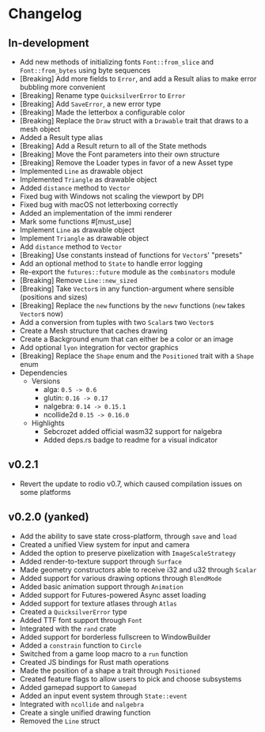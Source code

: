 # Changelog

## In-development
- Add new methods of initializing fonts `Font::from_slice` and `Font::from_bytes` using byte sequences
- [Breaking] Add more fields to `Error`, and add a Result alias to make error bubbling more convenient
- [Breaking] Rename type `QuicksilverError` to `Error`
- [Breaking] Add `SaveError`, a new error type
- [Breaking] Made the letterbox a configurable color
- [Breaking] Replace the `Draw` struct with a `Drawable` trait that draws to a mesh object
- Added a Result type alias
- [Breaking] Add a Result return to all of the State methods
- [Breaking] Move the Font parameters into their own structure
- [Breaking] Remove the Loader types in favor of a new Asset type
- Implemented `Line` as drawable object
- Implemented `Triangle` as drawable object
- Added `distance` method to `Vector`
- Fixed bug with Windows not scaling the viewport by DPI
- Fixed bug with macOS not letterboxing correctly
- Added an implementation of the immi renderer
- Mark some functions #[must_use]
- Implement `Line` as drawable object
- Implement `Triangle` as drawable object
- Add `distance` method to `Vector`
- [Breaking] Use constants instead of functions for `Vector`s' "presets"
- Add an optional method to `State` to handle error logging
- Re-export the `futures::future` module as the `combinators` module
- [Breaking] Remove `Line::new_sized`
- [Breaking] Take `Vector`s in any function-argument where sensible (positions and sizes)
- [Breaking] Replace the `new` functions by the `newv` functions (`new` takes `Vector`s now)
- Add a conversion from tuples with two `Scalar`s two `Vector`s
- Create a Mesh structure that caches drawing
- Create a Background enum that can either be a color or an image
- Add optional `lyon` integration for vector graphics
- [Breaking] Replace the `Shape` enum and the `Positioned` trait with a `Shape` enum
- Dependencies
    - Versions
        - alga: ``0.5 -> 0.6``
        - glutin: ``0.16 -> 0.17``
        - nalgebra: ``0.14 -> 0.15.1``
        - ncollide2d ``0.15 -> 0.16.0``
    - Highlights
        - Sebcrozet added official wasm32 support for nalgebra
        - Added deps.rs badge to readme for a visual indicator

## v0.2.1

- Revert the update to rodio v0.7, which caused compilation issues on some platforms

## v0.2.0 (yanked)

- Add the ability to save state cross-platform, through `save` and `load`
- Created a unified View system for input and camera
- Added the option to preserve pixelization with `ImageScaleStrategy`
- Added render-to-texture support through `Surface`
- Made geometry constructors able to receive i32 and u32 through `Scalar`
- Added support for various drawing options through `BlendMode`
- Added basic animation support through `Animation`
- Added support for Futures-powered Async asset loading
- Added support for texture atlases through `Atlas`
- Created a `QuicksilverError` type
- Added TTF font support through `Font`
- Integrated with the `rand` crate
- Added support for borderless fullscreen to WindowBuilder
- Added a `constrain` function to `Circle`
- Switched from a game loop macro to a `run` function
- Created JS bindings for Rust math operations
- Made the position of a shape a trait through `Positioned`
- Created feature flags to allow users to pick and choose subsystems
- Added gamepad support to `Gamepad`
- Added an input event system through `State::event`
- Integrated with `ncollide` and `nalgebra`
- Create a single unified drawing function
- Removed the `Line` struct
